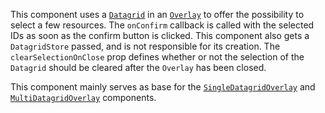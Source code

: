 This component uses a [`Datagrid`](#datagrid) in an [`Overlay`](#overlay) to offer the possibility to select a few
resources. The `onConfirm` callback is called with the selected IDs as soon as the confirm button is clicked. This component also gets a `DatagridStore` passed, and is not responsible for its creation. The `clearSelectionOnClose` prop
defines whether or not the selection of the `Datagrid` should be cleared after the `Overlay` has been closed.

This component mainly serves as base for the [`SingleDatagridOverlay`](#singledatagridoverlay) and
[`MultiDatagridOverlay`](#multidatagridoverlay) components.
